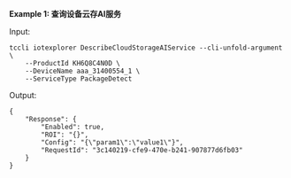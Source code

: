**Example 1: 查询设备云存AI服务**



Input: 

```
tccli iotexplorer DescribeCloudStorageAIService --cli-unfold-argument  \
    --ProductId KH6Q8C4N0D \
    --DeviceName aaa_31400554_1 \
    --ServiceType PackageDetect
```

Output: 
```
{
    "Response": {
        "Enabled": true,
        "ROI": "{}",
        "Config": "{\"param1\":\"value1\"}",
        "RequestId": "3c140219-cfe9-470e-b241-907877d6fb03"
    }
}
```

